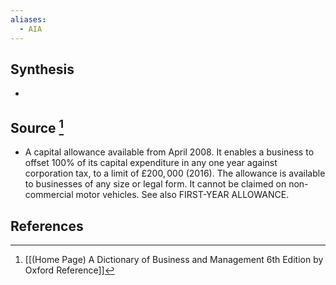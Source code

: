 ```yaml
---
aliases:
  - AIA
---
```

## Synthesis
- 
## Source [^1]
- A capital allowance available from April 2008. It enables a business to offset $100 \%$ of its capital expenditure in any one year against corporation tax, to a limit of $£ 200,000$ (2016). The allowance is available to businesses of any size or legal form. It cannot be claimed on non-commercial motor vehicles. See also FIRST-YEAR ALLOWANCE.
## References

[^1]: [[(Home Page) A Dictionary of Business and Management 6th Edition by Oxford Reference]]